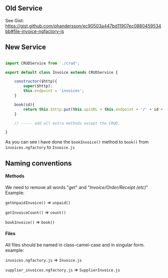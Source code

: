 

## Old Service
See Gist: https://gist.github.com/phandersson/ec90503a447bd11907ec0880459534bb#file-invoice-ngfactory-js

## New Service
```javascript

import CRUDService from './crud';

export default class Invoice extends CRUDService {

    constructor($http){
        super($http);
        this.endpoint = 'invoices';
    }

    book(id){
        return this.$http.put(this.apiURL + this.endpoint + '/' + id + '/book').then((invoice) => invoice.data);
    }

    // ----- add all extra methods except the CRUD.

}
```

As you can see i have done the `bookInvoice()` method to `book()` from `ìnvoices.ngfactory` to `Invoice.js`

## Naming conventions

#### Methods

We need to remove all words "*get*" and "*Invoice/Order/Receipt (etc)*"
Example:

`getUnpaidInvoice()` => `unpaid()`

`getInvoiceCount()` => `count()`

`bookInvoice()` => `book()`

#### Files

All files should be named in class-camel-case and in singular form.
example:

`invoices.ngfactory.js` => `Invoice.js`

`supplier_invoices.ngfactory.js` => `SupplierInvoice.js`

